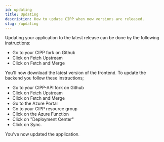 ```yaml
---
id: updating
title: Updating
description: How to update CIPP when new versions are released.
slug: /updating
---
```


Updating your application to the latest release can be done by the following instructions:

- Go to your CIPP fork on Github
- Click on Fetch Upstream
- Click on Fetch and Merge

You'll now download the latest version of the frontend. To update the backend you follow these instructions;

- Go to your CIPP-API fork on Github
- Click on Fetch Upstream
- Click on Fetch and Merge
- Go to the Azure Portal
- Go to your CIPP resource group
- Click on the Azure Function
- Click on "Deployment Center"
- Click on Sync.

You've now updated the application.
